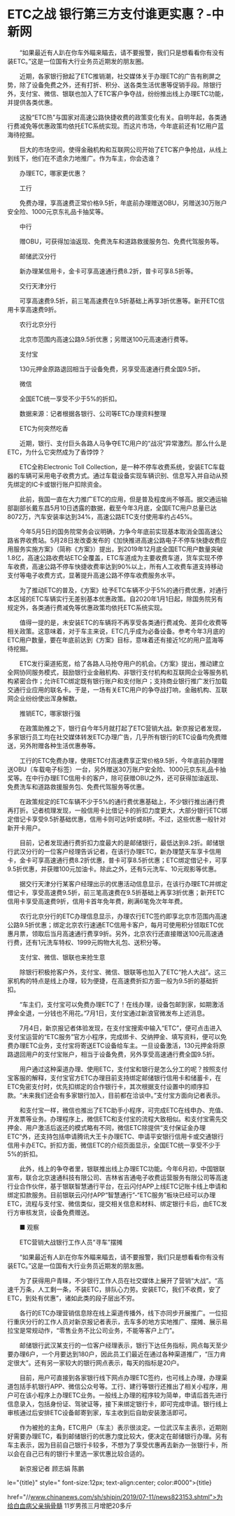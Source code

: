 # ETC之战 银行第三方支付谁更实惠？-中新网

　　“如果最近有人趴在你车外瞄来瞄去，请不要报警，我们只是想看看你有没有装ETC。”这是一位国有大行业务员近期发的朋友圈。

　　近期，各家银行掀起了ETC推销潮，社交媒体关于办理ETC的广告有刷屏之势，除了设备免费之外，还有打折、积分、送各类生活优惠等促销手段。除银行外，支付宝、微信、银联也加入了ETC客户争夺战，纷纷推出线上办理ETC功能，并提供各类优惠。

　　这股“ETC热”与国家对高速公路快捷收费的政策变化有关。自明年起，各类通行费减免等优惠政策均依托ETC系统实现。而这片市场，今年底前还有1亿用户蓝海待挖掘。

　　巨大的市场空间，使得金融机构和互联网公司开始了ETC客户争抢战，从线上到线下，他们在不遗余力地推广。作为车主，你会选谁？

　　办理ETC，哪家更优惠？

　　工行

　　免费办理，享高速费正常价格9.5折，年底前办理赠送OBU，另赠送30万账户安全险、1000元京东礼品卡抽奖等。

　　中行

　　赠OBU，可获得加油返现、免费洗车和道路救援服务包、免费代驾服务等。

　　邮储武汉分行

　　新办理某信用卡，金卡可享高速通行费8.2折，普卡可享8.5折等。

　　交行天津分行

　　可享高速费9.5折，前三笔高速费在9.5折基础上再享3折优惠等。新开ETC信用卡享高速费9折。

　　农行北京分行

　　北京市范围内高速公路9.5折优惠；另赠送100元高速通行费等。

　　支付宝

　　130元押金原路退回相当于设备免费，另享受高速通行费全国9.5折。

　　微信

　　全国ETC统一享受不少于5%的折扣。

　　数据来源：记者根据各银行、公司等ETC办理资料整理

　　ETC为何突然吃香

　　近期，银行、支付巨头各路人马争夺ETC用户的“战况”异常激烈。那么什么是ETC，为什么它突然成为了香饽饽？

　　ETC全称Electronic Toll Collection，是一种不停车收费系统，安装ETC车载器的车辆可采用电子收费方式。通过车载设备实现车辆识别、信息写入并自动从预先绑定的IC卡或银行账户扣除资金。

　　此前，我国一直在大力推广ETC的应用，但是普及程度尚不够高。据交通运输部副部长戴东昌5月10日透露的数据，截至今年3月底，全国ETC用户总量已达8072万，汽车安装率达到34%，高速公路ETC支付使用率约占45%。

　　今年5月5日的国务院常务会议明确，力争今年底前实现基本取消全国高速公路省界收费站。5月28日发改委发布的《加快推进高速公路电子不停车快捷收费应用服务实施方案》（简称《方案》）提出，到2019年12月底全国ETC用户数量突破1.8亿，高速公路收费站ETC全覆盖，ETC车道成为主要收费车道，货车实现不停车收费，高速公路不停车快捷收费率达到90%以上，所有人工收费车道支持移动支付等电子收费方式，显著提升高速公路不停车收费服务水平。

　　为了推动ETC的普及，《方案》给予ETC车辆不少于5%的通行费优惠，对通行本区域的ETC车辆实行无差别基本优惠政策。自2020年1月1日起，除国务院另有规定外，各类通行费减免等优惠政策均依托ETC系统实现。

　　值得一提的是，未安装ETC的车辆将不再享受各类通行费减免、差异化收费等相关政策。这意味着，对于车主来说，ETC几乎成为必备设备。参考今年3月底的ETC用户数量，要在年底前达到《方案》目标，意味着还有接近1亿的用户蓝海等待挖掘。

　　ETC发行渠道拓宽，给了各路人马抢夺用户的机会。《方案》提出，推动建立全网协同服务模式，鼓励银行业金融机构、非银行支付机构和互联网企业等服务机构紧密合作；允许ETC绑定既有银行账户和支付账户；支持商业银行推广发行加载交通行业应用的联名卡。于是，一场有关ETC用户的争夺战打响，金融机构、互联网企业纷纷使出浑身解数。

　　推销ETC，哪家银行强

　　在政策助推之下，银行自今年5月就打起了ETC营销大战。新京报记者发现，多家银行员工均在社交媒体转发ETC办理广告，几乎所有银行的ETC设备均免费赠送，另外附赠各种生活优惠券等。

　　工行的ETC免费办理，使用ETC付高速费享正常价格9.5折，今年底前办理赠送OBU（车载电子标签）一台，另外赠送30万账户安全险、1000元京东礼品卡抽奖等。在中行办理ETC信用卡的客户，除可获赠OBU之外，还可获得加油返现、免费洗车和道路救援服务包、免费代驾服务等优惠。

　　在政策规定的ETC车辆不少于5%的通行费优惠基础上，不少银行推出通行费再打折。记者梳理发现，一般信用卡比借记卡的折扣力度更大，大部分银行ETC绑定借记卡享受9.5折基础优惠，信用卡则可达9折或8折。不过，这些优惠一般针对新开卡用户。

　　目前，记者发现通行费折扣力度最大的是邮储银行，最低达到8.2折。邮储银行武汉分行的一位客户经理告诉记者，在该行办理ETC，新办理楚天车享卡信用卡，金卡可享高速通行费8.2折优惠，普卡可享8.5折优惠；ETC绑定借记卡，可享9.5折优惠，并获赠100元加油卡。除此之外，还有5元洗车、10元观影等优惠。

　　据交行天津分行某客户经理出示的优惠活动信息显示，在该行办理ETC并绑定借记卡，享受高速费9.5折，前三笔高速费在9.5折基础上再享3折优惠；新开ETC信用卡享受高速费9折，信用卡首年免年费，刷满6笔免次年年费。

　　农行北京分行的ETC办理信息显示，办理农行ETC签约即享北京市范围内高速公路9.5折优惠；绑定北京农行速通ETC信用卡客户，每月可使用积分领取ETC优惠月票，领取后当月高速通行费享9折。另外，北京农行还直接赠送100元高速通行费，还有1元洗车特权、1999元购物大礼包、送积分等。

　　支付宝、微信、银联也来抢生意

　　除银行积极抢客户外，支付宝、微信、银联等也加入了ETC“抢人大战”。这三家机构的特点是线上办理，较为便捷，在高速费折扣方面一般为9.5折的基础折扣。

　　“车主们，支付宝可以免费办理ETC了！在线办理，设备包邮到家，如期激活押金全退，一分钱也不用花。”7月1日，支付宝通过新浪官微发布上述消息。

　　7月4日，新京报记者体验发现，在支付宝搜索中输入“ETC”，便可点击进入支付宝运营的“ETC服务”官方小程序，完成绑卡、交纳押金、填写资料，便可以免费办理ETC业务，支付宝将寄送ETC设备给车主。一旦设备激活，130元押金将原路退回用户的支付宝账户，相当于设备免费，另外享受高速通行费全国9.5折。

　　用户通过这种渠道办理、使用ETC，支付宝和银行是怎么分工的呢？按照支付宝客服的解释，支付宝官方ETC办理目前支持绑定邮储银行信用卡和储蓄卡，在ETC免密支付时，优先扣绑定的合作银行卡，其次根据支付设置中的顺序扣款。“未来我们还会有多家银行加入，目前都在洽谈中。”支付宝方面向记者表示。

　　和支付宝一样，微信也推出了ETC助手小程序，可完成ETC在线申办、充值、开发票等业务。办理程序上，微信ETC和支付宝的流程大致相似。和支付宝需先交押金、用户激活后返还的模式略有不同，微信ETC除提供“支付保证金办理ETC”外，还支持包括申请腾讯大王卡办理ETC、申请平安银行信用卡或交通银行信用卡办ETC。折扣方面，微信ETC的介绍页面显示，全国ETC统一享受不少于5%的折扣。

　　此外，线上的争夺者里，银联推出线上办理ETC功能。今年6月初，中国银联宣布，联合北京速通科技有限公司、吉林省吉通电子收费运营服务有限公司等高速行业合作伙伴，基于银联智慧通行平台，在云闪付APP上线ETC记账卡线上申请和绑定扣款服务。目前银联云闪付APP“智慧通行”-“ETC服务”板块已经可以办理ETC，流程与支付宝、微信类似，提交相关信息和材料、绑定银行卡后，由ETC发行方审核发货，设备免费赠送。

　　■ 观察

　　ETC营销大战银行工作人员“寻车”摆摊

　　“如果最近有人趴在你车外瞄来瞄去，请不要报警，我们只是想看看你有没有装ETC。”这是一位国有大行业务员近期发的朋友圈。

　　为了获得用户青睐，不少银行工作人员在社交媒体上展开了营销“大战”。“高速千万条，人工剩一条，不装ETC，排队心力劳。安装ETC，我们不收费，安了ETC，到处有优惠”，诸如此类的段子层出不穷。

　　各行的ETC办理营销信息除在线上渠道传播外，线下亦同步开展推广。一位招行重庆分行的工作人员对新京报记者表示，去车多的地方实地推广、摆摊、展示易拉宝是常规动作，“零售业务不比公司业务，不能等客户上门”。

　　邮储银行武汉某支行的一位客户经理表示，银行下达任务指标，网点每天至少要办理6户，一个月要达到180户，因此员工们最近在通过各种渠道推广，“压力肯定很大”。还有另一家较大的银行网点表示，每天的指标是20户。

　　目前，用户可直接到各家银行线下网点办理ETC签约，也可线上办理，办理渠道包括手机银行APP、微信公众号等。工行、建行等银行还推出了相关小程序，用户可在该小程序上办理ETC业务。一般线上办理的程序较为简单，申请后首先进行信息录入，包括身份证、驾驶证等，接下来绑定银行卡，即可完成申请。银行线上审核通过后安排ETC设备邮寄到家，车主收到后自助安装激活即可。

　　作为被抢的主角，ETC用户（车主）表示很淡定。一位武汉车主表示，近期刚好需要办理ETC，看到邮储银行的优惠力度比较大，便决定在邮储银行办理。另有车主表示，因为目前自己银行卡较多，不想为了享受优惠再去新办一张银行卡，所以会在自己已有的银行卡里选一家优惠比较合适的。

　　新京报记者 顾志娟 陈鹏

le="{title}" style=" font-size:12px; text-align:center; color:#000">{title}

href="//www.chinanews.com/sh/shipin/2019/07-11/news823153.shtml">为给白血病父亲捐骨髓 11岁男孩三月增肥20多斤
